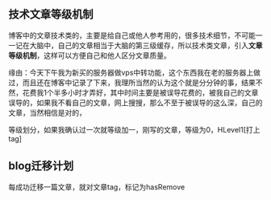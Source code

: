 ## 技术文章等级机制
博客中的文章技术类的，主要是给自己或他人参考用的，很多技术细节，不可能一一记在大脑中，自己的文章相当于大脑的第三级缓存，所以技术类文章，引入**文章等级机制**，这样可以方便自己和他人区分文章质量。

缘由：今天下午我为新买的服务器做vps中转功能，这个东西我在老的服务器上做过，而且还在博客中记录了下来，我理所当然的认为这个就是分分钟的事，结果不然，花费我1个半多小时才弄好，其中时间主要是被误导花费的，被我自己的文章误导的，如果我不看自己的文章，网上搜搜，那么不至于被误导的这么深，自己的文章，当然相信是对的，

等级划分，如果我确认过一次就等级加一，刚写的文章，等级为0，HLevel1[打上tag]

## blog迁移计划
每成功迁移一篇文章，就对文章tag，标记为hasRemove

